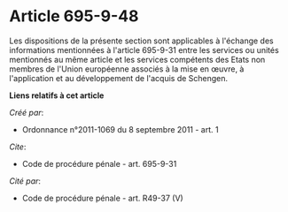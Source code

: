 # Article 695-9-48

Les dispositions de la présente section sont applicables à l'échange des informations mentionnées à l'article 695-9-31 entre
les services ou unités mentionnés au même article et les services compétents des Etats non membres de l'Union européenne
associés à la mise en œuvre, à l'application et au développement de l'acquis de Schengen.

**Liens relatifs à cet article**

_Créé par_:

  - Ordonnance n°2011-1069 du 8 septembre 2011 - art. 1

_Cite_:

  - Code de procédure pénale - art. 695-9-31

_Cité par_:

  - Code de procédure pénale - art. R49-37 (V)
